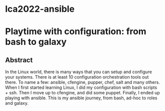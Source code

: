 # lca2022-ansible
# Playtime with configuration: from bash to galaxy

## Abstract
In the Linux world, there is many ways that you can setup and configure your systems.  There is at least 10 configuration orchestration tools out there.  To name a few: ansible, cfengine, pupper, chef, salt and many others.
When I first started learning Linux, I did  my configuration with bash scripts + ssh.  Then I move up to cfengine, and did some puppet.  Finally, I ended up playing with ansible.
This is my ansible journey, from bash, ad-hoc to roles and galaxy. 
